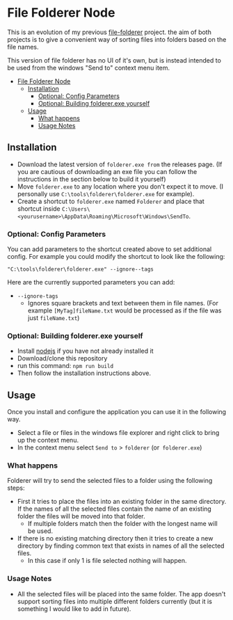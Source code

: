# File Folderer Node

This is an evolution of my previous [file-folderer](https://github.com/razzlero/file-folderer) project. the aim of both projects is to give a convenient way of sorting files into folders based on the file names.

This version of file folderer has no UI of it's own, but is instead intended to be used from the windows "Send to" context menu item.

- [File Folderer Node](#file-folderer-node)
  - [Installation](#installation)
    - [Optional: Config Parameters](#optional-config-parameters)
    - [Optional: Building folderer.exe yourself](#optional-building-foldererexe-yourself)
  - [Usage](#usage)
    - [What happens](#what-happens)
    - [Usage Notes](#usage-notes)

## Installation

- Download the latest version of `folderer.exe from` the releases page. (If you are cautious of downloading an exe file you can follow the instructions in the section below to build it yourself)
- Move `folderer.exe` to any location where you don't expect it to move. (I personally use `C:\tools\folderer\folderer.exe` for example).
- Create a shortcut to `folderer.exe` named `Folderer` and place that shortcut inside `C:\Users\<yourusername>\AppData\Roaming\Microsoft\Windows\SendTo`.

### Optional: Config Parameters

You can add parameters to the shortcut created above to set additional config. For example you could modify the shortcut to look like the following:
```
"C:\tools\folderer\folderer.exe" --ignore--tags
```

Here are the currently supported parameters you can add:
- `--ignore-tags`
  - Ignores square brackets and text between them in file names. (For example `[MyTag]fileName.txt` would be processed as if the file was just `fileName.txt`)

### Optional: Building folderer.exe yourself

- Install [nodejs](https://nodejs.org/en/download/) if you have not already installed it
- Download/clone this repository
- run this command: `npm run build`
- Then follow the installation instructions above.
## Usage


Once you install and configure the application you can use it in the following way.

- Select a file or files in the windows file explorer and right click to bring up the context menu.
- In the context menu select `Send to` > `folderer` (or` folderer.exe`)

### What happens

Folderer will try to send the selected files to a folder using the following steps:
- First it tries to place the files into an existing folder in the same directory. If the names of all the selected files contain the name of an existing folder the files will be moved into that folder.
  - If multiple folders match then the folder with the longest name will be used.
- If there is no existing matching directory then it tries to create a new directory by finding common text that exists in names of all the selected files.
  - In this case if only 1 is file selected nothing will happen.

### Usage Notes
- All the selected files will be placed into the same folder. The app doesn't support sorting files into multiple different folders currently (but it is something I would like to add in future).
